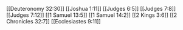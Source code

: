 [[Deuteronomy 32:30]]
[[Joshua 1:11]]
[[Judges 6:5]]
[[Judges 7:8]]
[[Judges 7:12]]
[[1 Samuel 13:5]]
[[1 Samuel 14:2]]
[[2 Kings 3:6]]
[[2 Chronicles 32:7]]
[[Ecclesiastes 9:11]]
